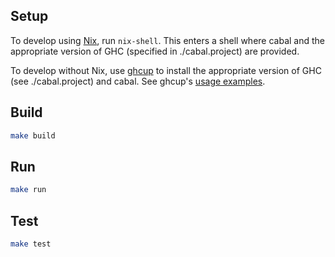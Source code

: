 ## Setup

To develop using [Nix](https://nixos.org/nix/), run `nix-shell`. This enters a shell where cabal and the appropriate version of GHC (specified in ./cabal.project) are provided.

To develop without Nix, use [ghcup](https://gitlab.haskell.org/haskell/ghcup) to install the appropriate version of GHC (see ./cabal.project) and cabal. See ghcup's [usage examples](https://gitlab.haskell.org/haskell/ghcup#usage).

## Build

```sh
make build
```

## Run

```sh
make run
```

## Test

```sh
make test
```
